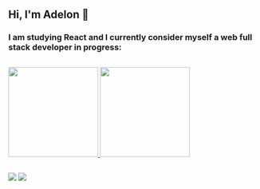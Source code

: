 ## Hi, I'm Adelon 👋
### I am studying React and I currently consider myself a web full stack developer in progress:

##

<div>
  <a href="https://github.com/adelonmedeiros">
    <img
      height="180em"
      src="https://github-readme-stats.vercel.app/api?username=adelonmedeiros&show_icons=true&theme=dark&hide=prs,issues&include_all_commits=true&count_private=true" />
    <img
      height="180em"
      src="https://github-readme-stats.vercel.app/api/top-langs/?username=adelonmedeiros&layout=compact&langs_count=16&theme=dark" />
    <div></div
  ></a>
</div>

  
   ##
  
<div>
  <a href="https://www.linkedin.com/in/adelon-medeiros-76ab6ab2" target="_blank"
    ><img
      src="https://img.shields.io/badge/-LinkedIn-%230077B5?style=for-the-badge&logo=linkedin&logoColor=white"
      target="_blank"
  /></a>
  <a href="https://instagram.com/delonzera" target="_blank"
    ><img
      src="https://img.shields.io/badge/-Instagram-%23E4405F?style=for-the-badge&logo=instagram&logoColor=white"
      target="_blank"
  /></a>
</div>


  
  


